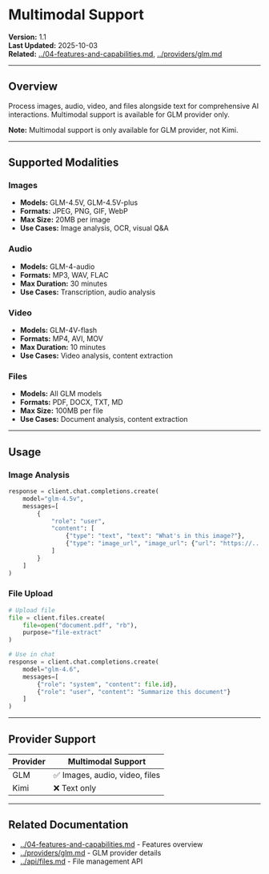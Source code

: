# Multimodal Support

**Version:** 1.1  
**Last Updated:** 2025-10-03  
**Related:** [../04-features-and-capabilities.md](../04-features-and-capabilities.md), [../providers/glm.md](../providers/glm.md)

---

## Overview

Process images, audio, video, and files alongside text for comprehensive AI interactions. Multimodal support is available for GLM provider only.

**Note:** Multimodal support is only available for GLM provider, not Kimi.

---

## Supported Modalities

### Images
- **Models:** GLM-4.5V, GLM-4.5V-plus
- **Formats:** JPEG, PNG, GIF, WebP
- **Max Size:** 20MB per image
- **Use Cases:** Image analysis, OCR, visual Q&A

### Audio
- **Models:** GLM-4-audio
- **Formats:** MP3, WAV, FLAC
- **Max Duration:** 30 minutes
- **Use Cases:** Transcription, audio analysis

### Video
- **Models:** GLM-4V-flash
- **Formats:** MP4, AVI, MOV
- **Max Duration:** 10 minutes
- **Use Cases:** Video analysis, content extraction

### Files
- **Models:** All GLM models
- **Formats:** PDF, DOCX, TXT, MD
- **Max Size:** 100MB per file
- **Use Cases:** Document analysis, content extraction

---

## Usage

### Image Analysis

```python
response = client.chat.completions.create(
    model="glm-4.5v",
    messages=[
        {
            "role": "user",
            "content": [
                {"type": "text", "text": "What's in this image?"},
                {"type": "image_url", "image_url": {"url": "https://..."}}
            ]
        }
    ]
)
```

### File Upload

```python
# Upload file
file = client.files.create(
    file=open("document.pdf", "rb"),
    purpose="file-extract"
)

# Use in chat
response = client.chat.completions.create(
    model="glm-4.6",
    messages=[
        {"role": "system", "content": file.id},
        {"role": "user", "content": "Summarize this document"}
    ]
)
```

---

## Provider Support

| Provider | Multimodal Support |
|----------|-------------------|
| GLM | ✅ Images, audio, video, files |
| Kimi | ❌ Text only |

---

## Related Documentation

- [../04-features-and-capabilities.md](../04-features-and-capabilities.md) - Features overview
- [../providers/glm.md](../providers/glm.md) - GLM provider details
- [../api/files.md](../api/files.md) - File management API

